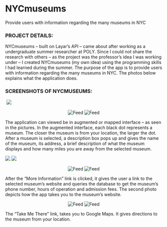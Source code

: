 # NYCmuseums
Provide users with information regarding the many museums in NYC

### PROJECT DETAILS:
NYCmuseums – built on Layar’s API – came about after working as a undergraduate summer researcher at POLY. Since I could not share the research with others – as the project was the professor’s idea I was working under – I created NYCmuseums (my own idea) using the programming skills I had learned during the summer. The purpose of the app is to provide users with information regarding the many museums in NYC. The photos below explains what the application does.

### SCREENSHOTS OF NYCMUSEUMS:
![]()
![](https://user-images.githubusercontent.com/9923181/48083641-b2d55d80-e1c3-11e8-91d9-08a8240da3c6.jpg)
<p align="center">
  <img src="https://user-images.githubusercontent.com/9923181/48083546-6be76800-e1c3-11e8-89ea-120dcf680def.jpg?raw=true" alt="Feed" />
  <img src="https://user-images.githubusercontent.com/9923181/48083641-b2d55d80-e1c3-11e8-91d9-08a8240da3c6.jpg?raw=true" alt="Feed" />
</p>

The application can viewed be in augmented or mapped interface – as seen in the pictures. In the augmented interface, each black dot represents a museum. The closer the museum is from your location, the larger the dot. After a museum is selected, a description box pops up and gives the name of the museum, its address, a brief description of what the museum displays and how many miles you are away from the selected museum.

![](https://user-images.githubusercontent.com/9923181/48083649-bbc62f00-e1c3-11e8-8e67-e8b8d50372f2.jpg)
![](https://user-images.githubusercontent.com/9923181/48083631-ab15b900-e1c3-11e8-9d88-c70929afa69b.jpg)
<p align="center">
  <img src="?raw=true" alt="Feed" />
  <img src="?raw=true" alt="Feed" />
</p>

After the “More Information” link is clicked, it gives the user a link to the selected museum’s website and queries the database to get the museum’s phone number, hours of operation and admission fees. The second photo depicts how the app takes you to the museum’s website.

<p align="center">
  <img src="https://user-images.githubusercontent.com/9923181/48083624-a4874180-e1c3-11e8-88e3-d2381063d976.jpg?raw=true" alt="Feed" />
  <img src="https://user-images.githubusercontent.com/9923181/48083661-c4b70080-e1c3-11e8-9205-363f269a9aed.jpg?raw=true" alt="Feed" />
</p>
The “Take Me There” link, takes you to Google Maps. It gives directions to the museum from your location.
